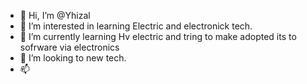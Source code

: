 - 👋 Hi, I’m @Yhizal
- 👀 I’m interested in learning Electric and electronick tech.
- 🌱 I’m currently learning Hv electric and tring to make adopted its to sofrware via electronics
- 💞️ I’m looking to new tech.
- 📫

<!---
Yhizal/Yhizal is a ✨ special ✨ repository because its `README.md` (this file) appears on your GitHub profile.
You can click the Preview link to take a look at your changes.
--->
